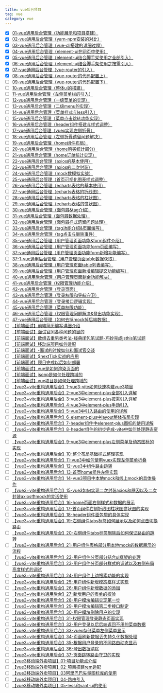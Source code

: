 ```yaml
---
title: vue后台项目
tag: vue
category: vue
---
```


- [x] [01-vue通用后台管理（功能展示和项目搭建）](https://www.bilibili.com/video/BV1QU4y1E7qo?p=1)
- [x] [02-vue通用后台管理（yarn-npm安装的对比）](https://www.bilibili.com/video/BV1QU4y1E7qo?p=2)
- [x] [03-vue通用后台管理（vue-cli搭建的详细过程）](https://www.bilibili.com/video/BV1QU4y1E7qo?p=3)
- [x] [04-vue通用后台管理（element-ui在网页中使用）](https://www.bilibili.com/video/BV1QU4y1E7qo?p=4)
- [x] [05-vue通用后台管理（element-ui结合脚手架使用之全部引入）](https://www.bilibili.com/video/BV1QU4y1E7qo?p=5)
- [x] [06-vue通用后台管理（element-ui结合脚手架使用之按需引入）](https://www.bilibili.com/video/BV1QU4y1E7qo?p=6)
- [x] [07-vue通用后台管理（vue-router的引入）](https://www.bilibili.com/video/BV1QU4y1E7qo?p=7)
- [x] [08-vue通用后台管理（vue-router的代码配置上）](https://www.bilibili.com/video/BV1QU4y1E7qo?p=8)
- [ ] [09-vue通用后台管理（vue-router的代码配置下）](https://www.bilibili.com/video/BV1QU4y1E7qo?p=9)
- [ ] [10-vue通用后台管理（整体ui的搭建）](https://www.bilibili.com/video/BV1QU4y1E7qo?p=10)
- [ ] [11-vue通用后台管理（左侧菜单栏的引入）](https://www.bilibili.com/video/BV1QU4y1E7qo?p=11)
- [ ] [12-vue通用后台管理（一级菜单的实现）](https://www.bilibili.com/video/BV1QU4y1E7qo?p=12)
- [ ] [13-vue通用后台管理（二级menu的实现）](https://www.bilibili.com/video/BV1QU4y1E7qo?p=13)
- [ ] [14-vue通用后台管理（菜单样式与less引入）](https://www.bilibili.com/video/BV1QU4y1E7qo?p=14)
- [ ] [15-vue通用后台管理（菜单点击跳转功能实现）](https://www.bilibili.com/video/BV1QU4y1E7qo?p=15)
- [ ] [16-vue通用后台管理（header组件搭建与样式调整）](https://www.bilibili.com/video/BV1QU4y1E7qo?p=16)
- [ ] [17-vue通用后台管理（vuex实现左侧折叠）](https://www.bilibili.com/video/BV1QU4y1E7qo?p=17)
- [ ] [18-vue通用后台管理（左侧折叠遗留问题解决）](https://www.bilibili.com/video/BV1QU4y1E7qo?p=18)
- [ ] [19-vue通用后台管理（home组件布局）](https://www.bilibili.com/video/BV1QU4y1E7qo?p=19)
- [ ] [20-vue通用后台管理（home购买统计部分）](https://www.bilibili.com/video/BV1QU4y1E7qo?p=20)
- [ ] [21-vue通用后台管理（home订单统计实现）](https://www.bilibili.com/video/BV1QU4y1E7qo?p=21)
- [ ] [22-vue通用后台管理（axios的基本使用）](https://www.bilibili.com/video/BV1QU4y1E7qo?p=22)
- [ ] [23-vue通用后台管理（axios的二次封装）](https://www.bilibili.com/video/BV1QU4y1E7qo?p=23)
- [ ] [24-vue通用后台管理（mock数模拟实战）](https://www.bilibili.com/video/BV1QU4y1E7qo?p=24)
- [ ] [25-vue通用后台管理（首页可视化图表样式调整）](https://www.bilibili.com/video/BV1QU4y1E7qo?p=25)
- [ ] [26-vue通用后台管理（echarts表格的基本使用）](https://www.bilibili.com/video/BV1QU4y1E7qo?p=26)
- [ ] [27-vue通用后台管理（echarts表格的折线图）](https://www.bilibili.com/video/BV1QU4y1E7qo?p=27)
- [ ] [28-vue通用后台管理（echarts表格的柱状图）](https://www.bilibili.com/video/BV1QU4y1E7qo?p=28)
- [ ] [29-vue通用后台管理（echarts表格的饼状图）](https://www.bilibili.com/video/BV1QU4y1E7qo?p=29)
- [ ] [30-vue通用后台管理（面包屑&tag介绍）](https://www.bilibili.com/video/BV1QU4y1E7qo?p=30)
- [ ] [31-vue通用后台管理（面包屑数据处理）](https://www.bilibili.com/video/BV1QU4y1E7qo?p=31)
- [ ] [32-vue通用后台管理（面包屑样式遗留问题处理）](https://www.bilibili.com/video/BV1QU4y1E7qo?p=32)
- [ ] [33-vue通用后台管理（tag功能介绍&页面编写）](https://www.bilibili.com/video/BV1QU4y1E7qo?p=33)
- [ ] [34-vue通用后台管理（tag点击与删除事件）](https://www.bilibili.com/video/BV1QU4y1E7qo?p=34)
- [ ] [35-vue通用后台管理（用户管理页面功能&form组件介绍）](https://www.bilibili.com/video/BV1QU4y1E7qo?p=35)
- [ ] [36-vue通用后台管理（用户管理页面功能form页面编写）](https://www.bilibili.com/video/BV1QU4y1E7qo?p=36)
- [ ] [37-vue通用后台管理（用户管理页面功能form新增功能编写）](https://www.bilibili.com/video/BV1QU4y1E7qo?p=37)
- [ ] [37-1-vue通用后台管理（用户管理页面table数据获取）](https://www.bilibili.com/video/BV1QU4y1E7qo?p=38)
- [ ] [38-vue通用后台管理（用户管理页面table列表编写）](https://www.bilibili.com/video/BV1QU4y1E7qo?p=39)
- [ ] [39-vue通用后台管理（用户管理页面新增编辑提交功能编写）](https://www.bilibili.com/video/BV1QU4y1E7qo?p=40)
- [ ] [40-vue通用后台管理（用户管理页面剩余功能解决）](https://www.bilibili.com/video/BV1QU4y1E7qo?p=41)
- [ ] [41-vue通用后台管理（权限管理功能介绍）](https://www.bilibili.com/video/BV1QU4y1E7qo?p=42)
- [ ] [42-vue通用后台管理（登录页面）](https://www.bilibili.com/video/BV1QU4y1E7qo?p=43)
- [ ] [43-vue通用后台管理（登录权限和导航守卫）](https://www.bilibili.com/video/BV1QU4y1E7qo?p=44)
- [ ] [44-vue通用后台管理（登录接口逻辑实现）](https://www.bilibili.com/video/BV1QU4y1E7qo?p=45)
- [ ] [45-vue通用后台管理（菜单权限功能）](https://www.bilibili.com/video/BV1QU4y1E7qo?p=46)
- [ ] [46-vue通用后台管理（权限管理问题解决&登出功能实现）](https://www.bilibili.com/video/BV1QU4y1E7qo?p=47)
- [ ] [47-vue通用后台管理（如何去掉mock掉后端数据）](https://www.bilibili.com/video/BV1QU4y1E7qo?p=48)
- [ ] [【前端面试】前端简历编写详细介绍](https://www.bilibili.com/video/BV1QU4y1E7qo?p=49)
- [ ] [【前端面试】面试官问各种问题的目的](https://www.bilibili.com/video/BV1QU4y1E7qo?p=50)
- [ ] [【前端面试】数组去重另类考法-经典闭包笔试题-巧妙完成jsthis笔试题](https://www.bilibili.com/video/BV1QU4y1E7qo?p=51)
- [ ] [【前端面试】移动端项目如何适配](https://www.bilibili.com/video/BV1QU4y1E7qo?p=52)
- [ ] [【前端面试】-面试的时候如何和面试官交谈](https://www.bilibili.com/video/BV1QU4y1E7qo?p=53)
- [ ] [【前端面试】$nextTick实战的应用](https://www.bilibili.com/video/BV1QU4y1E7qo?p=54)
- [ ] [【前端面试】项目完成以后如何部署](https://www.bilibili.com/video/BV1QU4y1E7qo?p=55)
- [ ] [【前端面试】vue是如何渲染页面的](https://www.bilibili.com/video/BV1QU4y1E7qo?p=56)
- [ ] [【前端面试】jsonp是如何处理跨域的](https://www.bilibili.com/video/BV1QU4y1E7qo?p=57)
- [ ] [【前端面试】vue项目是如何处理跨域的](https://www.bilibili.com/video/BV1QU4y1E7qo?p=58)
- [ ] [【vue3+vite重构通用后台】1-vue3-vite如何快速构建vue3项目](https://www.bilibili.com/video/BV1QU4y1E7qo?p=59)
- [ ] [【vue3+vite重构通用后台】2-vue3中element-plus全部引入详解](https://www.bilibili.com/video/BV1QU4y1E7qo?p=60)
- [ ] [【vue3+vite重构通用后台】3-vue3中element-plus按需引入详解](https://www.bilibili.com/video/BV1QU4y1E7qo?p=61)
- [ ] [【vue3+vite重构通用后台】4-vue3中element-plus手动引入](https://www.bilibili.com/video/BV1QU4y1E7qo?p=62)
- [ ] [【vue3+vite重构通用后台】5-vue3中引入路由的使用的详解](https://www.bilibili.com/video/BV1QU4y1E7qo?p=63)
- [ ] [【vue3+vite重构通用后台】6-element-plus中layout整体布局实现](https://www.bilibili.com/video/BV1QU4y1E7qo?p=64)
- [ ] [【vue3+vite重构通用后台】7-header组件中element-plus图标的使用详解](https://www.bilibili.com/video/BV1QU4y1E7qo?p=65)
- [ ] [【vue3+vite重构通用后台】8-header组件的初步完成-vite中如何处理静态资源](https://www.bilibili.com/video/BV1QU4y1E7qo?p=66)
- [ ] [【vue3+vite重构通用后台】9-vue3中element-plus左侧菜单及动态图标的实现](https://www.bilibili.com/video/BV1QU4y1E7qo?p=67)
- [ ] [【vue3+vite重构通用后台】10-整个布局基础样式整理实现](https://www.bilibili.com/video/BV1QU4y1E7qo?p=68)
- [ ] [【vue3+vite重构通用后台】11-vue3中如何使用vuex实现左侧菜单折叠](https://www.bilibili.com/video/BV1QU4y1E7qo?p=69)
- [ ] [【vue3+vite重构通用后台】12-vue3中组件路由跳转](https://www.bilibili.com/video/BV1QU4y1E7qo?p=70)
- [ ] [【vue3+vite重构通用后台】13-首页home组件左侧实现](https://www.bilibili.com/video/BV1QU4y1E7qo?p=71)
- [ ] [【vue3+vite重构通用后台】14-vue3项目中本地mock和线上mock的具体操作](https://www.bilibili.com/video/BV1QU4y1E7qo?p=72)
- [ ] [【vue3+vite重构通用后台】15-vue3如何实现二次封装axios和原因以及二次封装axios中mock的灵活使用](https://www.bilibili.com/video/BV1QU4y1E7qo?p=73)
- [ ] [【vue3+vite重构通用后台】16-home页面右侧样式和数据的展示](https://www.bilibili.com/video/BV1QU4y1E7qo?p=74)
- [ ] [【vue3+vite重构通用后台】17-首页组件右侧折线图柱状图饼状图的实现](https://www.bilibili.com/video/BV1QU4y1E7qo?p=75)
- [ ] [【vue3+vite重构通用后台】18-header组件面包屑的具体实现](https://www.bilibili.com/video/BV1QU4y1E7qo?p=76)
- [ ] [【vue3+vite重构通用后台】19-右侧组件tabs标签如何展示以及如何点击切换路由](https://www.bilibili.com/video/BV1QU4y1E7qo?p=77)
- [ ] [【vue3+vite重构通用后台】20-右侧组件tabs标签删除后如何保证路由的跳转](https://www.bilibili.com/video/BV1QU4y1E7qo?p=78)
- [ ] [【vue3+vite重构通用后台】21-用户组件表格部分用本地mock的数据展示的流程](https://www.bilibili.com/video/BV1QU4y1E7qo?p=79)
- [ ] [【vue3+vite重构通用后台】22-用户组件分页部分结合ui框架的处理](https://www.bilibili.com/video/BV1QU4y1E7qo?p=80)
- [ ] [【vue3+vite重构通用后台】23-用户组件分页部分样式的调试以及右侧布局高度样式的调试](https://www.bilibili.com/video/BV1QU4y1E7qo?p=81)
- [ ] [【vue3+vite重构通用后台】24-用户组件上边搜索功能的实现](https://www.bilibili.com/video/BV1QU4y1E7qo?p=82)
- [ ] [【vue3+vite重构通用后台】25-用户组件新增模态框样式实现](https://www.bilibili.com/video/BV1QU4y1E7qo?p=83)
- [ ] [【vue3+vite重构通用后台】26-用户组件新增数据的添加](https://www.bilibili.com/video/BV1QU4y1E7qo?p=84)
- [ ] [【vue3+vite重构通用后台】27-新增用户的表单的校验](https://www.bilibili.com/video/BV1QU4y1E7qo?p=85)
- [ ] [【vue3+vite重构通用后台】28-用户模块编辑实现第一步](https://www.bilibili.com/video/BV1QU4y1E7qo?p=86)
- [ ] [【vue3+vite重构通用后台】29-用户模块编辑第二步接口制定](https://www.bilibili.com/video/BV1QU4y1E7qo?p=87)
- [ ] [【vue3+vite重构通用后台】30-用户模块删除用户的实现](https://www.bilibili.com/video/BV1QU4y1E7qo?p=88)
- [ ] [【vue3+vite重构通用后台】31-权限管理登录静态页面实现](https://www.bilibili.com/video/BV1QU4y1E7qo?p=89)
- [ ] [【vue3+vite重构通用后台】32-用户登录以后后端返回不用的菜单数据](https://www.bilibili.com/video/BV1QU4y1E7qo?p=90)
- [ ] [【vue3+vite重构通用后台】33-vuex存储菜单左侧菜单显示](https://www.bilibili.com/video/BV1QU4y1E7qo?p=91)
- [ ] [【vue3+vite重构通用后台】34-页面刷新数据丢失持久化数据处理](https://www.bilibili.com/video/BV1QU4y1E7qo?p=92)
- [ ] [【vue3+vite重构通用后台】35-根据用户登录的不同路由动态显示](https://www.bilibili.com/video/BV1QU4y1E7qo?p=93)
- [ ] [【vue3+vite重构通用后台】36-登出数据清除](https://www.bilibili.com/video/BV1QU4y1E7qo?p=94)
- [ ] [【vue3+vite重构通用后台】37-页面跳转路由守卫的实现](https://www.bilibili.com/video/BV1QU4y1E7qo?p=95)
- [ ] [【vue3移动端外卖项目】01-项目功能点介绍](https://www.bilibili.com/video/BV1QU4y1E7qo?p=96)
- [ ] [【vue3移动端外卖项目】02-项目搭建rem适配](https://www.bilibili.com/video/BV1QU4y1E7qo?p=97)
- [ ] [【vue3移动端外卖项目】03阿里巴巴矢量图标库的使用](https://www.bilibili.com/video/BV1QU4y1E7qo?p=98)
- [ ] [【vue3移动端外卖项目】04-路由引入](https://www.bilibili.com/video/BV1QU4y1E7qo?p=99)
- [ ] [【vue3移动端外卖项目】05-less和vant-ui的使用](https://www.bilibili.com/video/BV1QU4y1E7qo?p=100)